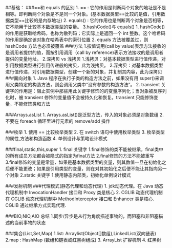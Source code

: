 ##基础：
###==和 equals 的区别
	1. == : 它的作用是判断两个对象的地址是不是相等。即判断两个对象是不是同一个对象。(基本数据类型==比较的是值，引用数据类型==比较的是内存地址)
	2. equals() : 它的作用也是判断两个对象是否相等，它不能用于比较基本数据类型的变量。
	3.hashCode()与 equals()
		1. hashCode() 的作用是获取哈希码，也称为散列码；它实际上是返回一个 int 整数。这个哈希码的作用是确定该对象在哈希表中的索引位置
		2. equals 方法被覆盖过，则 hashCode 方法也必须被覆盖
###方法
	1.按值调用(call by value)表示方法接收的是调用者提供的值，而按引用调用（call by reference)表示方法接收的是调用者提供的变量地址。
	2.深拷贝 vs 浅拷贝
		1.浅拷贝：对基本数据类型进行值传递，对引用数据类型进行引用传递般的拷贝，此为浅拷贝。
		2.深拷贝：对基本数据类型进行值传递，对引用数据类型，创建一个新的对象，并复制其内容，此为深拷贝
###面向对象
	1. Java 程序在执行子类的构造方法之前，如果没有用 super()来调用父类特定的构造方法，则会调用父类中“没有参数的构造方法”。
	2. transient 关键字的作用是：阻止实例中那些用此关键字修饰的的变量序列化；当对象被反序列化时，被 transient 修饰的变量值不会被持久化和恢复。transient 只能修饰变量，不能修饰类和方法

###Arrays.asList
    1. Arrays.asList()是泛型方法，传入的对象必须是对象数组
    2. 不要在 foreach 循环里进行元素的 remove/add 操作

###枚举
    1. 使用 == 比较枚举类型
    2. 在 switch 语句中使用枚举类型
    3. 枚举类型的属性,方法和构造函数
    4. 单例设计与策略设计模式

###final,static,this,super
    1. final 关键字
        1.final修饰的类不能被继承，final类中的所有成员方法都会被隐式的指定为final方法
        2.final修饰的方法不能被重写
        3.final修饰的变量是常量，如果是基本数据类型的变量，则其数值一旦在初始化之后便不能更改；如果是引用类型的变量，则在对其初始化之后便不能让其指向另一个对象
    2.static 关键字
        1.使用静态内部类，初始化单例设计模式    

###发射机制
###代理模式(静态代理和动态代理)
    1. jdk动态代理。在 Java 动态代理机制中 InvocationHandler 接口和 Proxy 类是核心
    2. CGLIB 动态代理机制 在 CGLIB 动态代理机制中 MethodInterceptor 接口和 Enhancer 类是核心.
       CGLIB 通过继承方式实现代理.
       
###BIO,NIO,AIO 总结
    1.同步/异步是从行为角度描述事物的，而阻塞和非阻塞描述的当前事物的状态

###集合(List,Set,Map)
    1.list: Arraylist(Object[]数组),LinkedList(双向链表)
    2.map : HashMap (数组和链表或红黑树组成)
    3. ArrayList 扩容机制
    4. 红黑树